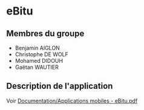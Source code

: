 # eBitu

## Membres du groupe
* Benjamin AIGLON
* Christophe DE WOLF
* Mohamed DIDOUH
* Gaëtan WAUTIER

## Description de l'application
Voir [Documentation/Applications mobiles - eBitu.pdf](Documentation/Applications%20mobiles%20–%20eBitu.pdf)

